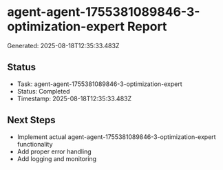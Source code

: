 # agent-agent-1755381089846-3-optimization-expert Report

Generated: 2025-08-18T12:35:33.483Z

## Status
- Task: agent-agent-1755381089846-3-optimization-expert
- Status: Completed
- Timestamp: 2025-08-18T12:35:33.483Z

## Next Steps
- Implement actual agent-agent-1755381089846-3-optimization-expert functionality
- Add proper error handling
- Add logging and monitoring
